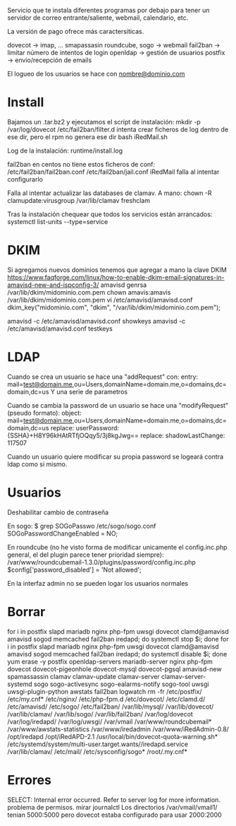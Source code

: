Servicio que te instala diferentes programas por debajo para tener un servidor de correo entrante/saliente, webmail, calendario, etc.

La versión de pago ofrece más caractersiticas.

dovecot -> imap, ...
smapassasin
roundcube, sogo -> webmail
fail2ban -> limitar número de intentos de login
openldap -> gestión de usuarios
postfix -> envio/recepción de emails

El logueo de los usuarios se hace con nombre@dominio.com

# Install
Bajamos un .tar.bz2 y ejecutamos el script de instalación:
mkdir -p /var/log/dovecot /etc/fail2ban/filter.d
  intenta crear ficheros de log dentro de ese dir, pero el rpm no genera ese dir
bash iRedMail.sh

Log de la instalación:
runtime/install.log

fail2ban en centos no tiene estos ficheros de conf:
/etc/fail2ban/fail2ban.conf
/etc/fail2ban/jail.conf
iRedMail falla al intentar configurarlo

Falla al intentar actualizar las databases de clamav.
A mano:
chown -R clamupdate:virusgroup /var/lib/clamav
freshclam

Tras la instalación chequear que todos los servicios están arrancados:
systemctl list-units --type=service


# DKIM
Si agregamos nuevos dominios tenemos que agregar a mano la clave DKIM
https://www.faqforge.com/linux/how-to-enable-dkim-email-signatures-in-amavisd-new-and-ispconfig-3/
amavisd genrsa /var/lib/dkim/midominio.com.pem
chown amavis:amavis /var/lib/dkim/midominio.com.pem
vi /etc/amavisd/amavisd.conf
  dkim_key("midominio.com", "dkim", "/var/lib/dkim/midominio.com.pem");

amavisd -c /etc/amavisd/amavisd.conf showkeys
amavisd -c /etc/amavisd/amavisd.conf testkeys


# LDAP
Cuando se crea un usuario se hace una "addRequest" con:
entry: mail=test@domain.me,ou=Users,domainName=domain.me,o=domains,dc=domain,dc=us
Y una serie de parametros

Cuando se cambia la password de un usuario se hace una "modifyRequest" (pseudo formato):
object: mail=test@domain.me,ou=Users,domainName=domain.me,o=domains,dc=domain,dc=us
replace: userPassword: {SSHA}+H8Y96kHAtRTfjOQqy5/3j8kgJwg==
replace: shadowLastChange: 117507

Cuando un usuario quiere modificar su propia password se logeará contra ldap como si mismo.


# Usuarios
Deshabilitar cambio de contraseña

En sogo:
$ grep SOGoPasswo /etc/sogo/sogo.conf
    SOGoPasswordChangeEnabled = NO;

En roundcube (no he visto forma de modificar unicamente el config.inc.php general, el del plugin parece tener prioridad siempre):
/var/www/roundcubemail-1.3.0/plugins/password/config.inc.php
$config['password_disabled'] = 'Not allowed';


En la interfaz admin no se pueden logar los usuarios normales



# Borrar
for i in postfix slapd mariadb nginx php-fpm uwsgi dovecot clamd@amavisd amavisd sogod memcached fail2ban iredapd; do systemctl stop $i; done
for i in postfix slapd mariadb nginx php-fpm uwsgi dovecot clamd@amavisd amavisd sogod memcached fail2ban iredapd; do systemctl disable $i; done
yum erase -y postfix openldap-servers mariadb-server nginx php-fpm dovecot dovecot-pigeonhole dovecot-mysql dovecot-pgsql amavisd-new spamassassin clamav clamav-update clamav-server clamav-server-systemd  sogo sogo-activesync sogo-ealarms-notify sogo-tool uwsgi uwsgi-plugin-python awstats fail2ban  logwatch
rm -fr /etc/postfix/ /etc/my.cnf* /etc/nginx/ /etc/php-fpm.d /etc/dovecot/ /etc/clamd.d/ /etc/amavisd/ /etc/sogo/ /etc/fail2ban/ /var/lib/mysql/ /var/lib/dovecot/ /var/lib/clamav/ /var/lib/sogo/ /var/lib/fail2ban/ /var/log/dovecot  /var/log/iredapd/ /var/log/uwsgi/ /var/vmail /var/www/roundcubemail* /var/www/awstats-statistics /var/www/iredadmin /var/www/iRedAdmin-0.8/ /opt/iredapd /opt/iRedAPD-2.1 /usr/local/bin/dovecot-quota-warning.sh* /etc/systemd/system/multi-user.target.wants//iredapd.service /var/lib/clamav/ /etc/mail/ /etc/sysconfig/sogo* /root/.my.cnf*


# Errores
SELECT: Internal error occurred. Refer to server log for more information.
  problema de permisos. mirar journalctl
  Los directorios /var/vmail/vmail1/ tenian 5000:5000 pero dovecot estaba configurado para usar 2000:2000
